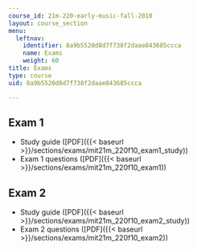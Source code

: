 ```yaml
---
course_id: 21m-220-early-music-fall-2010
layout: course_section
menu:
  leftnav:
    identifier: 8a9b5520d8d7f738f2daae843685ccca
    name: Exams
    weight: 60
title: Exams
type: course
uid: 8a9b5520d8d7f738f2daae843685ccca

---
```


Exam 1
------

*   Study guide ([PDF]({{< baseurl >}}/sections/exams/mit21m_220f10_exam1_study))
*   Exam 1 questions ([PDF]({{< baseurl >}}/sections/exams/mit21m_220f10_exam1))

Exam 2
------

*   Study guide ([PDF]({{< baseurl >}}/sections/exams/mit21m_220f10_exam2_study))
*   Exam 2 questions ([PDF]({{< baseurl >}}/sections/exams/mit21m_220f10_exam2))